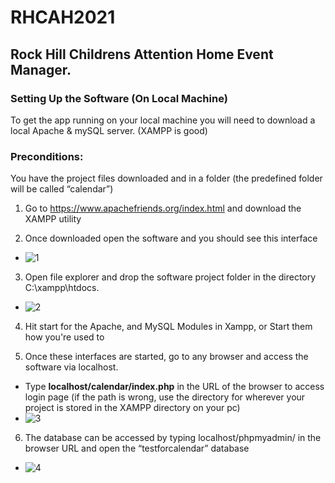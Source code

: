 # RHCAH2021
 ## Rock Hill Childrens Attention Home Event Manager. 

### Setting Up the Software (On Local Machine)
To get the app running on your local machine you will need to download a local Apache & mySQL server. (XAMPP is good)

### Preconditions:
You have the project files downloaded and in a folder (the predefined folder will be called “calendar”) 

1. Go to https://www.apachefriends.org/index.html and download the XAMPP utility

2. Once downloaded open the software and you should see this interface

 - ![1](https://user-images.githubusercontent.com/35666498/115800380-80764580-a3a8-11eb-9bfd-9569d3e152a1.png)

3. Open file explorer and drop the software project folder in the directory C:\xampp\htdocs.

 - ![2](https://user-images.githubusercontent.com/35666498/115800385-82d89f80-a3a8-11eb-89dd-21b36c46ac8a.png)

4. Hit start for the Apache, and MySQL Modules in Xampp, or Start them how you're used to

5. Once these interfaces are started, go to any browser and access the software via localhost.
  - Type  **localhost/calendar/index.php**  in the URL of the browser to access login page (if the path is wrong, use the directory for wherever your project is stored in the XAMPP directory on your pc)
  - ![3](https://user-images.githubusercontent.com/35666498/115800393-853af980-a3a8-11eb-8f80-88bc58c68ced.png)

6. The database can be accessed by typing localhost/phpmyadmin/ in the browser URL and open the “testforcalendar” database
 - ![4](https://user-images.githubusercontent.com/35666498/115800397-8704bd00-a3a8-11eb-939d-cb003c0ac8a9.png)
